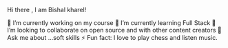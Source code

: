 Hi there , I am Bishal kharel!

🔭 I’m currently working on my course
🌱 I’m currently learning Full Stack
👯 I’m looking to collaborate on open source and with other content creators
💬 Ask me about ...soft skills
⚡ Fun fact: I love to play chess and listen music.
